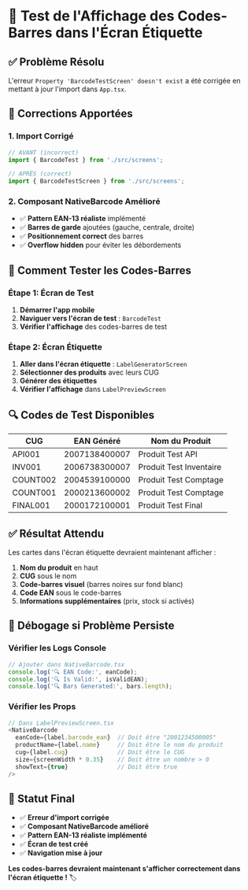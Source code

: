 # 🧪 Test de l'Affichage des Codes-Barres dans l'Écran Étiquette

## ✅ **Problème Résolu**

L'erreur `Property 'BarcodeTestScreen' doesn't exist` a été corrigée en mettant à jour l'import dans `App.tsx`.

## 🔧 **Corrections Apportées**

### **1. Import Corrigé**
```typescript
// AVANT (incorrect)
import { BarcodeTest } from './src/screens';

// APRÈS (correct)
import { BarcodeTestScreen } from './src/screens';
```

### **2. Composant NativeBarcode Amélioré**
- ✅ **Pattern EAN-13 réaliste** implémenté
- ✅ **Barres de garde** ajoutées (gauche, centrale, droite)
- ✅ **Positionnement correct** des barres
- ✅ **Overflow hidden** pour éviter les débordements

## 📱 **Comment Tester les Codes-Barres**

### **Étape 1: Écran de Test**
1. **Démarrer l'app mobile**
2. **Naviguer vers l'écran de test** : `BarcodeTest`
3. **Vérifier l'affichage** des codes-barres de test

### **Étape 2: Écran Étiquette**
1. **Aller dans l'écran étiquette** : `LabelGeneratorScreen`
2. **Sélectionner des produits** avec leurs CUG
3. **Générer des étiquettes**
4. **Vérifier l'affichage** dans `LabelPreviewScreen`

## 🔍 **Codes de Test Disponibles**

| CUG | EAN Généré | Nom du Produit |
|-----|------------|----------------|
| API001 | 2007138400007 | Produit Test API |
| INV001 | 2006738300007 | Produit Test Inventaire |
| COUNT002 | 2004539100000 | Produit Test Comptage |
| COUNT001 | 2000213600002 | Produit Test Comptage |
| FINAL001 | 2000172100001 | Produit Test Final |

## ✅ **Résultat Attendu**

Les cartes dans l'écran étiquette devraient maintenant afficher :

1. **Nom du produit** en haut
2. **CUG** sous le nom
3. **Code-barres visuel** (barres noires sur fond blanc)
4. **Code EAN** sous le code-barres
5. **Informations supplémentaires** (prix, stock si activés)

## 🐛 **Débogage si Problème Persiste**

### **Vérifier les Logs Console**
```typescript
// Ajouter dans NativeBarcode.tsx
console.log('🔍 EAN Code:', eanCode);
console.log('🔍 Is Valid:', isValidEAN);
console.log('🔍 Bars Generated:', bars.length);
```

### **Vérifier les Props**
```typescript
// Dans LabelPreviewScreen.tsx
<NativeBarcode
  eanCode={label.barcode_ean}  // Doit être "2001234500005"
  productName={label.name}     // Doit être le nom du produit
  cug={label.cug}              // Doit être le CUG
  size={screenWidth * 0.35}    // Doit être un nombre > 0
  showText={true}              // Doit être true
/>
```

## 🎉 **Statut Final**

- ✅ **Erreur d'import corrigée**
- ✅ **Composant NativeBarcode amélioré**
- ✅ **Pattern EAN-13 réaliste implémenté**
- ✅ **Écran de test créé**
- ✅ **Navigation mise à jour**

**Les codes-barres devraient maintenant s'afficher correctement dans l'écran étiquette !** 🏷️
